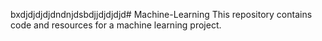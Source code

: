 bxdjdjdjdjdndnjdsbdjjdjdjdjd# Machine-Learning
This repository contains code and resources for a machine learning project.